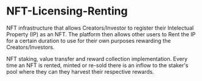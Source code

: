 
# NFT-Licensing-Renting

NFT infrastructure that allows Creators/Investor to register their Intelectual Property (IP) as an NFT. The platform then allows other users to Rent the IP for a certain duration to use for their own purposes rewarding the Creators/Investors.

NFT staking, value transfer and reward collection implementation. Every time an NFT is rented, minted or re-sold there is an inflow to the staker's pool where they can they harvest their respective rewards. 
